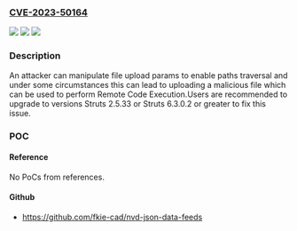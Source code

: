 ### [CVE-2023-50164](https://cve.mitre.org/cgi-bin/cvename.cgi?name=CVE-2023-50164)
![](https://img.shields.io/static/v1?label=Product&message=Apache%20Struts&color=blue)
![](https://img.shields.io/static/v1?label=Version&message=2.0.0%3C%3D%202.5.32%20&color=brighgreen)
![](https://img.shields.io/static/v1?label=Vulnerability&message=CWE-552%20Files%20or%20Directories%20Accessible%20to%20External%20Parties&color=brighgreen)

### Description

An attacker can manipulate file upload params to enable paths traversal and under some circumstances this can lead to uploading a malicious file which can be used to perform Remote Code Execution.Users are recommended to upgrade to versions Struts 2.5.33 or Struts 6.3.0.2 or greater to fix this issue.

### POC

#### Reference
No PoCs from references.

#### Github
- https://github.com/fkie-cad/nvd-json-data-feeds

